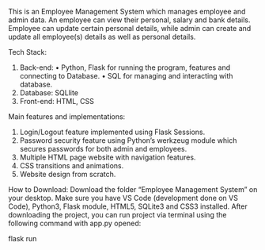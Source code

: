 This is an Employee Management System which manages employee and admin data. An employee can view their personal, salary and bank details. 
Employee can update certain personal details, while admin can create and update all employee(s) details as well as personal details.

Tech Stack:
1.	Back-end: 
    •	Python, Flask for running the program, features and connecting to Database.
    •	SQL for managing and interacting with database.
2.	Database: SQLlite
3.	Front-end: HTML, CSS

Main features and implementations:
1.	Login/Logout feature implemented using Flask Sessions.
2.	Password security feature using Python’s werkzeug module which secures passwords for both admin and employees.
3.	Multiple HTML page website with navigation features.
4.	CSS transitions and animations.
5.	Website design from scratch.

How to Download:
Download the folder “Employee Management System” on your desktop. Make sure you have VS Code (development done on VS Code), 
Python3, Flask module, HTML5, SQLite3 and CSS3 installed. After downloading the project, you can run project via terminal using the following command with app.py opened: 

flask run
